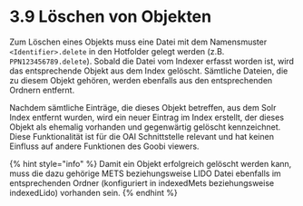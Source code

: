 # 3.9  Löschen von Objekten

Zum Löschen eines Objekts muss eine Datei mit dem Namensmuster `<Identifier>.delete` in den Hotfolder gelegt werden \(z.B. `PPN123456789.delete`\). Sobald die Datei vom Indexer erfasst worden ist, wird das entsprechende Objekt aus dem Index gelöscht. Sämtliche Dateien, die zu diesem Objekt gehören, werden ebenfalls aus den entsprechenden Ordnern entfernt.

Nachdem sämtliche Einträge, die dieses Objekt betreffen, aus dem Solr Index entfernt wurden, wird ein neuer Eintrag im Index erstellt, der dieses Objekt als ehemalig vorhanden und gegenwärtig gelöscht kennzeichnet. Diese Funktionalität ist für die OAI Schnittstelle relevant und hat keinen Einfluss auf andere Funktionen des Goobi viewers.

{% hint style="info" %}
Damit ein Objekt erfolgreich gelöscht werden kann, muss die dazu gehörige METS beziehungsweise LIDO Datei ebenfalls im entsprechenden Ordner \(konfiguriert in indexedMets beziehungsweise indexedLido\) vorhanden sein.
{% endhint %}




